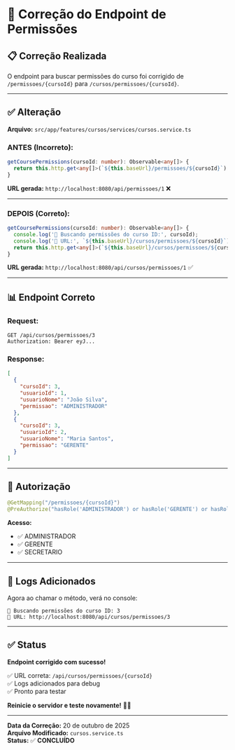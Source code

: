 # 🔧 Correção do Endpoint de Permissões

## 📋 Correção Realizada

O endpoint para buscar permissões do curso foi corrigido de `/permissoes/{cursoId}` para `/cursos/permissoes/{cursoId}`.

---

## ✅ Alteração

**Arquivo:** `src/app/features/cursos/services/cursos.service.ts`

### **ANTES (Incorreto):**
```typescript
getCoursePermissions(cursoId: number): Observable<any[]> {
  return this.http.get<any[]>(`${this.baseUrl}/permissoes/${cursoId}`);
}
```

**URL gerada:** `http://localhost:8080/api/permissoes/1` ❌

---

### **DEPOIS (Correto):**
```typescript
getCoursePermissions(cursoId: number): Observable<any[]> {
  console.log('👥 Buscando permissões do curso ID:', cursoId);
  console.log('📡 URL:', `${this.baseUrl}/cursos/permissoes/${cursoId}`);
  return this.http.get<any[]>(`${this.baseUrl}/cursos/permissoes/${cursoId}`);
}
```

**URL gerada:** `http://localhost:8080/api/cursos/permissoes/1` ✅

---

## 📊 **Endpoint Correto**

### **Request:**
```http
GET /api/cursos/permissoes/3
Authorization: Bearer eyJ...
```

### **Response:**
```json
[
  {
    "cursoId": 3,
    "usuarioId": 1,
    "usuarioNome": "João Silva",
    "permissao": "ADMINISTRADOR"
  },
  {
    "cursoId": 3,
    "usuarioId": 2,
    "usuarioNome": "Maria Santos",
    "permissao": "GERENTE"
  }
]
```

---

## 🔐 **Autorização**

```java
@GetMapping("/permissoes/{cursoId}")
@PreAuthorize("hasRole('ADMINISTRADOR') or hasRole('GERENTE') or hasRole('SECRETARIO')")
```

**Acesso:**
- ✅ ADMINISTRADOR
- ✅ GERENTE
- ✅ SECRETARIO

---

## 📝 **Logs Adicionados**

Agora ao chamar o método, verá no console:
```
👥 Buscando permissões do curso ID: 3
📡 URL: http://localhost:8080/api/cursos/permissoes/3
```

---

## ✅ **Status**

**Endpoint corrigido com sucesso!**

✅ URL correta: `/api/cursos/permissoes/{cursoId}`  
✅ Logs adicionados para debug  
✅ Pronto para testar  

**Reinicie o servidor e teste novamente!** 🚀✨

---

**Data da Correção:** 20 de outubro de 2025  
**Arquivo Modificado:** `cursos.service.ts`  
**Status:** ✅ **CONCLUÍDO**



